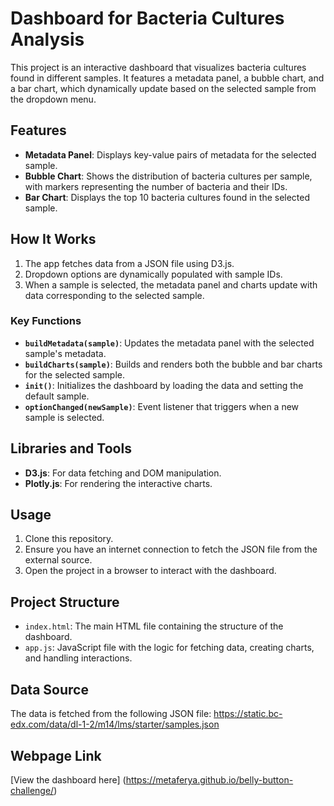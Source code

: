 # Dashboard for Bacteria Cultures Analysis

This project is an interactive dashboard that visualizes bacteria cultures found in different samples. It features a metadata panel, a bubble chart, and a bar chart, which dynamically update based on the selected sample from the dropdown menu.

## Features
- **Metadata Panel**: Displays key-value pairs of metadata for the selected sample.
- **Bubble Chart**: Shows the distribution of bacteria cultures per sample, with markers representing the number of bacteria and their IDs.
- **Bar Chart**: Displays the top 10 bacteria cultures found in the selected sample.

## How It Works
1. The app fetches data from a JSON file using D3.js.
2. Dropdown options are dynamically populated with sample IDs.
3. When a sample is selected, the metadata panel and charts update with data corresponding to the selected sample.

### Key Functions
- **`buildMetadata(sample)`**: Updates the metadata panel with the selected sample's metadata.
- **`buildCharts(sample)`**: Builds and renders both the bubble and bar charts for the selected sample.
- **`init()`**: Initializes the dashboard by loading the data and setting the default sample.
- **`optionChanged(newSample)`**: Event listener that triggers when a new sample is selected.

## Libraries and Tools
- **D3.js**: For data fetching and DOM manipulation.
- **Plotly.js**: For rendering the interactive charts.

## Usage
1. Clone this repository.
2. Ensure you have an internet connection to fetch the JSON file from the external source.
3. Open the project in a browser to interact with the dashboard.

## Project Structure
- `index.html`: The main HTML file containing the structure of the dashboard.
- `app.js`: JavaScript file with the logic for fetching data, creating charts, and handling interactions.

## Data Source
The data is fetched from the following JSON file:
https://static.bc-edx.com/data/dl-1-2/m14/lms/starter/samples.json

## Webpage Link
[View the dashboard here] 
(https://metaferya.github.io/belly-button-challenge/)

